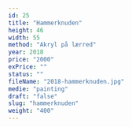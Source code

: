 ```yaml
---
id: 25
title: "Hammerknuden"
height: 46
width: 55
method: "Akryl på lærred"
year: 2018
price: "2000"
exPrice: ""
status: ""
fileName: "2018-hammerknuden.jpg"
medie: "painting"
draft: "false"
slug: "hammerknuden"
weight: "400"
---
```


